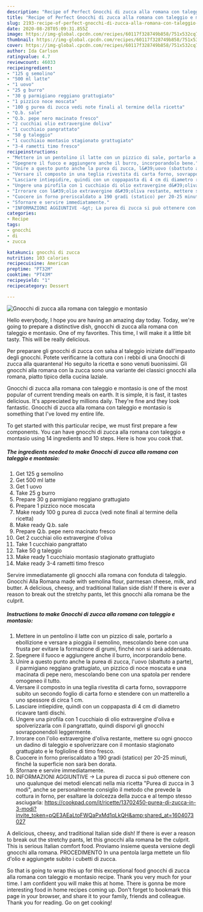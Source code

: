 ```yaml
---
description: "Recipe of Perfect Gnocchi di zucca alla romana con taleggio e montasio"
title: "Recipe of Perfect Gnocchi di zucca alla romana con taleggio e montasio"
slug: 2193-recipe-of-perfect-gnocchi-di-zucca-alla-romana-con-taleggio-e-montasio
date: 2020-08-28T05:09:31.855Z
image: https://img-global.cpcdn.com/recipes/60117f328749b858/751x532cq70/gnocchi-di-zucca-alla-romana-con-taleggio-e-montasio-recipe-main-photo.jpg
thumbnail: https://img-global.cpcdn.com/recipes/60117f328749b858/751x532cq70/gnocchi-di-zucca-alla-romana-con-taleggio-e-montasio-recipe-main-photo.jpg
cover: https://img-global.cpcdn.com/recipes/60117f328749b858/751x532cq70/gnocchi-di-zucca-alla-romana-con-taleggio-e-montasio-recipe-main-photo.jpg
author: Ida Carlson
ratingvalue: 4.7
reviewcount: 46033
recipeingredient:
- "125 g semolino"
- "500 ml latte"
- "1 uovo"
- "25 g burro"
- "30 g parmigiano reggiano grattugiato"
- "1 pizzico noce moscata"
- "100 g purea di zucca vedi note finali al termine della ricetta"
- "Q.b. sale"
- "Q.b. pepe nero macinato fresco"
- "2 cucchiai olio extravergine doliva"
- "1 cucchiaio pangrattato"
- "50 g taleggio"
- "1 cucchiaio montasio stagionato grattugiato"
- "3-4 rametti timo fresco"
recipeinstructions:
- "Mettere in un pentolino il latte con un pizzico di sale, portarlo a ebollizione e versare a pioggia il semolino, mescolando bene con una frusta per evitare la formazione di grumi, finché non si sarà addensato."
- "Spegnere il fuoco e aggiungere anche il burro, incorporandolo bene."
- "Unire a questo punto anche la purea di zucca, l&#39;uovo (sbattuto a parte), il parmigiano reggiano grattugiato, un pizzico di noce moscata e una macinata di pepe nero, mescolando bene con una spatola per rendere omogeneo il tutto."
- "Versare il composto in una teglia rivestita di carta forno, sovrapporre subito un secondo foglio di carta forno e stendere con un matterello a uno spessore di circa 1 cm."
- "Lasciare intiepidire, quindi con un coppapasta di 4 cm di diametro ricavare tanti dischi."
- "Ungere una pirofila con 1 cucchiaio di olio extravergine d&#39;oliva e spolverizzarla con il pangrattato, quindi disporvi gli gnocchi sovrapponendoli leggermente."
- "Irrorare con l&#39;olio extravergine d&#39;oliva restante, mettere su ogni gnocco un dadino di taleggio e spolverizzare con il montasio stagionato grattugiato e le foglioline di timo fresco."
- "Cuocere in forno preriscaldato a 190 gradi (statico) per 20-25 minuti, finché la superficie non sarà ben dorata."
- "Sfornare e servire immediatamente."
- "INFORMAZIONI AGGIUNTIVE -&gt; La purea di zucca si può ottenere con uno qualunque dei metodi elencati nella mia ricetta &#34;Purea di zucca in 3 modi&#34;, anche se personalmente consiglio il metodo che prevede la cottura in forno, per esaltare la dolcezza della zucca e al tempo stesso asciugarla: https://cookpad.com/it/ricette/13702450-purea-di-zucca-in-3-modi?invite_token=pQE3AEaLtoFWQaPxMd1qLkQH&amp;shared_at=1604073027"
categories:
- Recipe
tags:
- gnocchi
- di
- zucca

katakunci: gnocchi di zucca 
nutrition: 103 calories
recipecuisine: American
preptime: "PT32M"
cooktime: "PT43M"
recipeyield: "1"
recipecategory: Dessert

---
```



![Gnocchi di zucca alla romana con taleggio e montasio](https://img-global.cpcdn.com/recipes/60117f328749b858/751x532cq70/gnocchi-di-zucca-alla-romana-con-taleggio-e-montasio-recipe-main-photo.jpg)

Hello everybody, I hope you are having an amazing day today. Today, we're going to prepare a distinctive dish, gnocchi di zucca alla romana con taleggio e montasio. One of my favorites. This time, I will make it a little bit tasty. This will be really delicious.

Per preparare gli gnocchi di zucca con salsa al taleggio iniziate dall&#39;impasto degli gnocchi. Potete verificarne la cottura con i rebbi di una Gnocchi di zucca alla quarantena! Ho seguito la ricetta e sono venuti buonissimi. Gli gnocchi alla romana con la zucca sono una variante dei classici gnocchi alla romana, piatto tipico della cucina laziale.

Gnocchi di zucca alla romana con taleggio e montasio is one of the most popular of current trending meals on earth. It is simple, it is fast, it tastes delicious. It's appreciated by millions daily. They're fine and they look fantastic. Gnocchi di zucca alla romana con taleggio e montasio is something that I've loved my entire life.


To get started with this particular recipe, we must first prepare a few components. You can have gnocchi di zucca alla romana con taleggio e montasio using 14 ingredients and 10 steps. Here is how you cook that.

<!--inarticleads1-->

##### The ingredients needed to make Gnocchi di zucca alla romana con taleggio e montasio:

1. Get 125 g semolino
1. Get 500 ml latte
1. Get 1 uovo
1. Take 25 g burro
1. Prepare 30 g parmigiano reggiano grattugiato
1. Prepare 1 pizzico noce moscata
1. Make ready 100 g purea di zucca (vedi note finali al termine della ricetta)
1. Make ready Q.b. sale
1. Prepare Q.b. pepe nero macinato fresco
1. Get 2 cucchiai olio extravergine d&#39;oliva
1. Take 1 cucchiaio pangrattato
1. Take 50 g taleggio
1. Make ready 1 cucchiaio montasio stagionato grattugiato
1. Make ready 3-4 rametti timo fresco


Servire immediatamente gli gnocchi alla romana con fonduta di taleggio. Gnocchi Alla Romana made with semolina flour, parmesan cheese, milk, and butter. A delicious, cheesy, and traditional Italian side dish! If there is ever a reason to break out the stretchy pants, let this gnocchi alla romana be the culprit. 

<!--inarticleads2-->

##### Instructions to make Gnocchi di zucca alla romana con taleggio e montasio:

1. Mettere in un pentolino il latte con un pizzico di sale, portarlo a ebollizione e versare a pioggia il semolino, mescolando bene con una frusta per evitare la formazione di grumi, finché non si sarà addensato.
1. Spegnere il fuoco e aggiungere anche il burro, incorporandolo bene.
1. Unire a questo punto anche la purea di zucca, l&#39;uovo (sbattuto a parte), il parmigiano reggiano grattugiato, un pizzico di noce moscata e una macinata di pepe nero, mescolando bene con una spatola per rendere omogeneo il tutto.
1. Versare il composto in una teglia rivestita di carta forno, sovrapporre subito un secondo foglio di carta forno e stendere con un matterello a uno spessore di circa 1 cm.
1. Lasciare intiepidire, quindi con un coppapasta di 4 cm di diametro ricavare tanti dischi.
1. Ungere una pirofila con 1 cucchiaio di olio extravergine d&#39;oliva e spolverizzarla con il pangrattato, quindi disporvi gli gnocchi sovrapponendoli leggermente.
1. Irrorare con l&#39;olio extravergine d&#39;oliva restante, mettere su ogni gnocco un dadino di taleggio e spolverizzare con il montasio stagionato grattugiato e le foglioline di timo fresco.
1. Cuocere in forno preriscaldato a 190 gradi (statico) per 20-25 minuti, finché la superficie non sarà ben dorata.
1. Sfornare e servire immediatamente.
1. INFORMAZIONI AGGIUNTIVE -&gt; La purea di zucca si può ottenere con uno qualunque dei metodi elencati nella mia ricetta &#34;Purea di zucca in 3 modi&#34;, anche se personalmente consiglio il metodo che prevede la cottura in forno, per esaltare la dolcezza della zucca e al tempo stesso asciugarla: https://cookpad.com/it/ricette/13702450-purea-di-zucca-in-3-modi?invite_token=pQE3AEaLtoFWQaPxMd1qLkQH&amp;shared_at=1604073027


A delicious, cheesy, and traditional Italian side dish! If there is ever a reason to break out the stretchy pants, let this gnocchi alla romana be the culprit. This is serious Italian comfort food. Proviamo insieme questa versione degli gnocchi alla romana. PROCEDIMENTO In una pentola larga mettete un filo d&#39;olio e aggiungete subito i cubetti di zucca. 

So that is going to wrap this up for this exceptional food gnocchi di zucca alla romana con taleggio e montasio recipe. Thank you very much for your time. I am confident you will make this at home. There is gonna be more interesting food in home recipes coming up. Don't forget to bookmark this page in your browser, and share it to your family, friends and colleague. Thank you for reading. Go on get cooking!
